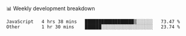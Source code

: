 📊 Weekly development breakdown
<!--START_SECTION:waka-->

```text
JavaScript   4 hrs 38 mins   ██████████████████▒░░░░░░   73.47 %
Other        1 hr 30 mins    ██████░░░░░░░░░░░░░░░░░░░   23.74 %
```

<!--END_SECTION:waka-->
